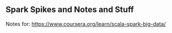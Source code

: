 ## Spark Spikes and Notes and Stuff

Notes for: https://www.coursera.org/learn/scala-spark-big-data/
